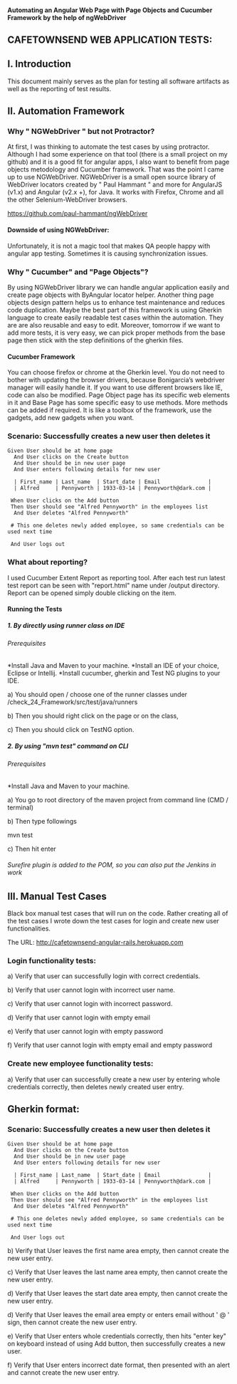 #### Automating an Angular Web Page with Page Objects and Cucumber Framework by the help of ngWebDriver


## CAFETOWNSEND WEB APPLICATION TESTS:

## I. Introduction

This document mainly serves as the plan for testing all software artifacts as well as the reporting of test results. 

## II. Automation Framework 

### Why " NGWebDriver " but not Protractor? 

At first, I was thinking to automate the test cases by using protractor. Although I had some experience on that tool (there is a small project on my github) and it is a good fit for angular apps, I also want to benefit from page objects metodology and  Cucumber framework. That was the point I came up to use NGWebDriver. NGWebDriver is a small open source library of WebDriver locators created by " Paul Hammant "  and more for AngularJS (v1.x) and Angular (v2.x +), for Java.  It works with Firefox, Chrome and all the other Selenium-WebDriver browsers.

https://github.com/paul-hammant/ngWebDriver

#### Downside of using NGWebDriver:
Unfortunately, it is not a magic tool that makes QA people happy with angular app testing. Sometimes it is causing synchronization issues. 

### Why " Cucumber" and "Page Objects"? 
By using NGWebDriver library we can handle angular application easily and create page objects with ByAngular locator helper. Another thing page objects design pattern helps us to enhance test maintenance and reduces code duplication. Maybe the best part of this framework is using Gherkin language to create easily readable test cases within the automation. They are are also reusable and easy to edit. Moreover, tomorrow if we want to add more tests, it is very easy, we can pick proper methods from the base page then stick with the step definitions of the gherkin files.

#### Cucumber Framework
You can choose firefox or chrome at the Gherkin level. You do not need to bother with updating the browser drivers, because Bonigarcia’s webdriver manager will easily handle it.  If you want to use different browsers like IE, code can also be modified.
Page Object page has its specific web elements in it and Base Page has some specific easy to use methods. More methods can be added if required. It is like a toolbox of the framework, use the gadgets, add new gadgets when you want.

 ### Scenario: Successfully creates a new user then deletes it  
    Given User should be at home page
      And User clicks on the Create button
      And User should be in new user page
      And User enters following details for new user
      
      | First_name | Last_name  | Start_date | Email               | 
      | Alfred     | Pennyworth | 1933-03-14 | Pennyworth@dark.com | 
      
     When User clicks on the Add button
     Then User should see "Alfred Pennyworth" in the employees list
      And User deletes "Alfred Pennyworth"   
     
     # This one deletes newly added employee, so same credentials can be used next time 
     
     And User logs out
     
### What about reporting?

I used Cucumber Extent Report as reporting tool.
After each test run latest test report can be seen with "report.html" name under /output directory.
Report can be opened simply double clicking on the item.


#### Running the Tests
##### 1. By directly using runner class on IDE
###### Prerequisites
*Install Java and Maven to your machine.
*Install an IDE of your choice, Eclipse or Intellij.
*Install cucumber, gherkin and Test NG plugins to your IDE.


a) You should open / choose one of the runner classes under /check_24_Framework/src/test/java/runners

b) Then you should right click on the page or on the class,

c) Then you should click on TestNG option.

##### 2. By using "mvn test" command on CLI

###### Prerequisites
*Install Java and Maven to your machine.

a) You go to root directory of the maven project from command line (CMD / terminal) 

b) Then type followings

mvn test

c) Then hit enter

###### Surefire plugin is added to the POM, so you can also put the Jenkins in work


## III. Manual Test Cases 
Black box manual test cases that will run on the code. Rather creating all of the test cases I wrote down the test cases for login and create new user functionalities.

The URL: http://cafetownsend-angular-rails.herokuapp.com

### Login functionality tests:

a) Verify that user can successfully login with correct credentials.

b) Verify that user cannot login with incorrect user name.

c) Verify that user cannot login with incorrect password.

d) Verify that user cannot login with empty email

e) Verify that user cannot login with empty password

f) Verify that user cannot login with empty email and empty password

### Create new employee functionality tests:
a)	Verify that user can successfully create a new user by entering whole credentials correctly, then deletes newly created user entry.

## Gherkin format:

  ### Scenario: Successfully creates a new user then deletes it  
    Given User should be at home page
      And User clicks on the Create button
      And User should be in new user page
      And User enters following details for new user
      
      | First_name | Last_name  | Start_date | Email               | 
      | Alfred     | Pennyworth | 1933-03-14 | Pennyworth@dark.com | 
      
     When User clicks on the Add button
     Then User should see "Alfred Pennyworth" in the employees list
      And User deletes "Alfred Pennyworth"   
     
     # This one deletes newly added employee, so same credentials can be used next time 
     
     And User logs out
     
   
b) Verify that User leaves the first name area empty, then cannot create the new user entry.

c) Verify that User leaves the last name area empty, then cannot create the new user entry.

d) Verify that User leaves the start date area empty, then cannot create the new user entry.

d) Verify that User leaves the email area empty or enters email without ' @ ' sign, then cannot create the new user entry.

e) Verify that User enters whole credentials correctly, then hits "enter key" on keyboard instead of using Add button, then successfully creates a new user.

f) Verify that User enters incorrect date format, then presented with an alert and cannot create the new user entry.



